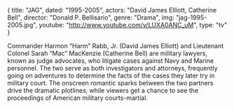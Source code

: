 {
  title: "JAG",
  dated: "1995-2005",
  actors: "David James Elliott, Catherine Bell",
  director: "Donald P. Bellisario",
  genre: "Drama",
  img: "jag-1995-2005.jpg",
  youtube: "http://www.youtube.com/v/LUXA0ANC_uM",
  type: "tv"
}

Commander Harmon “Harm” Rabb, Jr. (David James Elliott) and Lieutenant Colonel Sarah “Mac” MacKenzie (Catherine Bell) are military lawyers, known as judge advocates, who litigate cases against Navy and Marine personnel. The two serve as both investigators and attorneys, frequently going on adventures to determine the facts of the cases they later try in military court. The onscreen romantic sparks between the two partners drive the dramatic plotlines, while viewers get a chance to see the proceedings of American military courts-martial.  